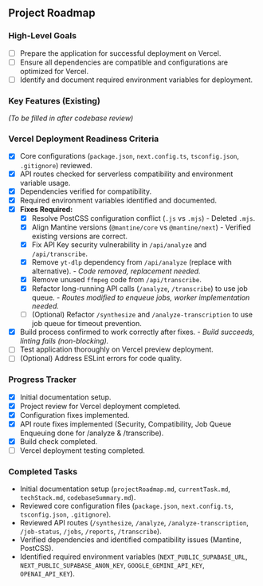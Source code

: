 ## Project Roadmap

### High-Level Goals
- [ ] Prepare the application for successful deployment on Vercel.
- [ ] Ensure all dependencies are compatible and configurations are optimized for Vercel.
- [ ] Identify and document required environment variables for deployment.

### Key Features (Existing)
*(To be filled in after codebase review)*

### Vercel Deployment Readiness Criteria
- [x] Core configurations (`package.json`, `next.config.ts`, `tsconfig.json`, `.gitignore`) reviewed.
- [x] API routes checked for serverless compatibility and environment variable usage.
- [x] Dependencies verified for compatibility.
- [x] Required environment variables identified and documented.
- [x] **Fixes Required:**
    - [x] Resolve PostCSS configuration conflict (`.js` vs `.mjs`) - Deleted `.mjs`.
    - [x] Align Mantine versions (`@mantine/core` vs `@mantine/next`) - Verified existing versions are correct.
    - [x] Fix API Key security vulnerability in `/api/analyze` and `/api/transcribe`.
    - [x] Remove `yt-dlp` dependency from `/api/analyze` (replace with alternative). - *Code removed, replacement needed.*
    - [x] Remove unused `ffmpeg` code from `/api/transcribe`.
    - [x] Refactor long-running API calls (`/analyze`, `/transcribe`) to use job queue. - *Routes modified to enqueue jobs, worker implementation needed.*
    - [ ] (Optional) Refactor `/synthesize` and `/analyze-transcription` to use job queue for timeout prevention.
- [x] Build process confirmed to work correctly after fixes. - *Build succeeds, linting fails (non-blocking).*
- [ ] Test application thoroughly on Vercel preview deployment.
- [ ] (Optional) Address ESLint errors for code quality.

### Progress Tracker
- [x] Initial documentation setup.
- [x] Project review for Vercel deployment completed.
- [x] Configuration fixes implemented.
- [x] API route fixes implemented (Security, Compatibility, Job Queue Enqueuing done for /analyze & /transcribe).
- [x] Build check completed.
- [ ] Vercel deployment testing completed.

### Completed Tasks
- Initial documentation setup (`projectRoadmap.md`, `currentTask.md`, `techStack.md`, `codebaseSummary.md`).
- Reviewed core configuration files (`package.json`, `next.config.ts`, `tsconfig.json`, `.gitignore`).
- Reviewed API routes (`/synthesize`, `/analyze`, `/analyze-transcription`, `/job-status`, `/jobs`, `/reports`, `/transcribe`).
- Verified dependencies and identified compatibility issues (Mantine, PostCSS).
- Identified required environment variables (`NEXT_PUBLIC_SUPABASE_URL`, `NEXT_PUBLIC_SUPABASE_ANON_KEY`, `GOOGLE_GEMINI_API_KEY`, `OPENAI_API_KEY`).
